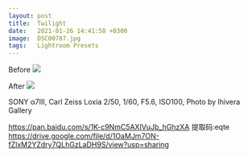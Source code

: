 ```yaml
---
layout: post
title:  Twilight
date:   2021-01-26 14:41:58 +0300
image:  DSC00787.jpg
tags:   Lightroom Presets
---
```


Before
![]({{site.baseurl}}/img/DSC00787-2.jpg)

After
![]({{site.baseurl}}/img/DSC00787.jpg)

SONY α7Ⅲ, Carl Zeiss Loxia 2/50, 1/60, F5.6, ISO100, Photo by lhivera Gallery

https://pan.baidu.com/s/1K-c9NmC5AXIVuJb_hGhzXA 提取码:eqte
https://drive.google.com/file/d/1OaMJm7ON-fZlxM2YZdry7QLhGzLaDH9S/view?usp=sharing
